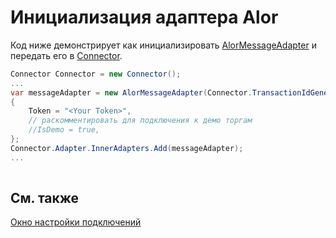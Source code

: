 # Инициализация адаптера Alor

Код ниже демонстрирует как инициализировать [AlorMessageAdapter](xref:StockSharp.Alor.AlorMessageAdapter) и передать его в [Connector](xref:StockSharp.Algo.Connector).

```cs
Connector Connector = new Connector();				
...				
var messageAdapter = new AlorMessageAdapter(Connector.TransactionIdGenerator)
{
	Token = "<Your Token>",
	// раскомментировать для подключения к демо торгам
	//IsDemo = true,
};
Connector.Adapter.InnerAdapters.Add(messageAdapter);
...	
							
```

## См. также

[Окно настройки подключений](../../../graphical_user_interface/connection_settings_window.md)
